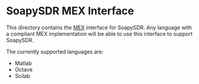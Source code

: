 # SoapySDR MEX Interface

This directory contains the [MEX](https://www.mathworks.com/help/matlab/ref/mex.html) interface
for SoapySDR. Any language with a compliant MEX implementation will be able to use
this interface to support SoapySDR.

The currently supported languages are:

* Matlab
* Octave
* Scilab
